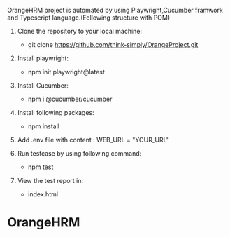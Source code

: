 OrangeHRM project is automated by using Playwright,Cucumber framwork and Typescript language.(Following structure with POM)

1. Clone the repository to your local machine:
   - git clone https://github.com/think-simply/OrangeProject.git

2. Install playwright:
   - npm init playwright@latest

3. Install Cucumber:
   - npm i @cucumber/cucumber

4. Install following packages:
   - npm install

5. Add .env file with content : 
   WEB_URL = "YOUR_URL"

6. Run testcase by using following command:
   - npm test

7. View the test report in:
   - index.html


# OrangeHRM
